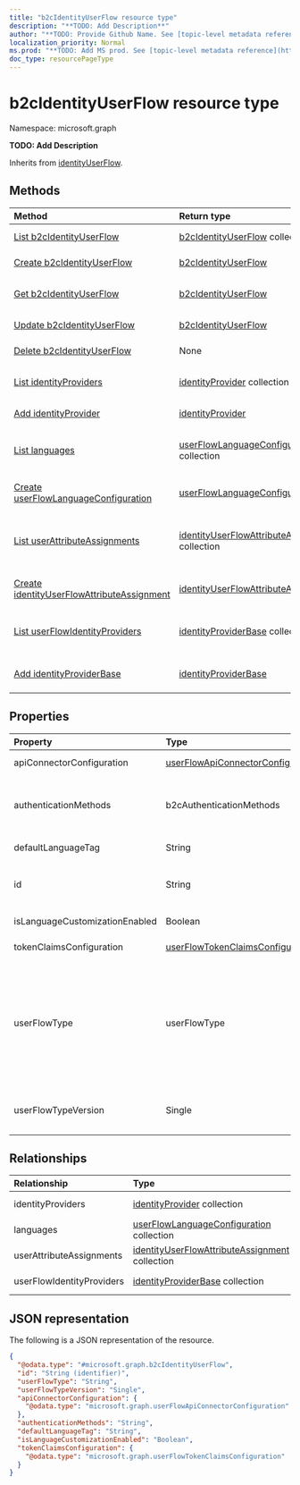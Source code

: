 ```yaml
---
title: "b2cIdentityUserFlow resource type"
description: "**TODO: Add Description**"
author: "**TODO: Provide Github Name. See [topic-level metadata reference](https://msgo.azurewebsites.net/add/document/guidelines/metadata.html#topic-level-metadata)**"
localization_priority: Normal
ms.prod: "**TODO: Add MS prod. See [topic-level metadata reference](https://msgo.azurewebsites.net/add/document/guidelines/metadata.html#topic-level-metadata)**"
doc_type: resourcePageType
---
```


# b2cIdentityUserFlow resource type

Namespace: microsoft.graph



**TODO: Add Description**


Inherits from [identityUserFlow](../resources/identityuserflow.md).

## Methods
|Method|Return type|Description|
|:---|:---|:---|
|[List b2cIdentityUserFlow](../api/b2cidentityuserflow-list.md)|[b2cIdentityUserFlow](../resources/b2cidentityuserflow.md) collection|Get a list of the [b2cIdentityUserFlow](../resources/b2cidentityuserflow.md) objects and their properties.|
|[Create b2cIdentityUserFlow](../api/b2cidentityuserflow-create.md)|[b2cIdentityUserFlow](../resources/b2cidentityuserflow.md)|Create a new [b2cIdentityUserFlow](../resources/b2cidentityuserflow.md) object.|
|[Get b2cIdentityUserFlow](../api/b2cidentityuserflow-get.md)|[b2cIdentityUserFlow](../resources/b2cidentityuserflow.md)|Read the properties and relationships of a [b2cIdentityUserFlow](../resources/b2cidentityuserflow.md) object.|
|[Update b2cIdentityUserFlow](../api/b2cidentityuserflow-update.md)|[b2cIdentityUserFlow](../resources/b2cidentityuserflow.md)|Update the properties of a [b2cIdentityUserFlow](../resources/b2cidentityuserflow.md) object.|
|[Delete b2cIdentityUserFlow](../api/b2cidentityuserflow-delete.md)|None|Deletes a [b2cIdentityUserFlow](../resources/b2cidentityuserflow.md) object.|
|[List identityProviders](../api/b2cidentityuserflow-list-identityproviders.md)|[identityProvider](../resources/identityprovider.md) collection|Get the identityProvider resources from the identityProviders navigation property.|
|[Add identityProvider](../api/b2cidentityuserflow-post-identityproviders.md)|[identityProvider](../resources/identityprovider.md)|Add identityProviders by posting to the identityProviders collection.|
|[List languages](../api/b2cidentityuserflow-list-languages.md)|[userFlowLanguageConfiguration](../resources/userflowlanguageconfiguration.md) collection|Get the userFlowLanguageConfiguration resources from the languages navigation property.|
|[Create userFlowLanguageConfiguration](../api/b2cidentityuserflow-post-languages.md)|[userFlowLanguageConfiguration](../resources/userflowlanguageconfiguration.md)|Create a new userFlowLanguageConfiguration object.|
|[List userAttributeAssignments](../api/b2cidentityuserflow-list-userattributeassignments.md)|[identityUserFlowAttributeAssignment](../resources/identityuserflowattributeassignment.md) collection|Get the identityUserFlowAttributeAssignment resources from the userAttributeAssignments navigation property.|
|[Create identityUserFlowAttributeAssignment](../api/b2cidentityuserflow-post-userattributeassignments.md)|[identityUserFlowAttributeAssignment](../resources/identityuserflowattributeassignment.md)|Create a new identityUserFlowAttributeAssignment object.|
|[List userFlowIdentityProviders](../api/b2cidentityuserflow-list-userflowidentityproviders.md)|[identityProviderBase](../resources/identityproviderbase.md) collection|Get the identityProviderBase resources from the userFlowIdentityProviders navigation property.|
|[Add identityProviderBase](../api/b2cidentityuserflow-post-userflowidentityproviders.md)|[identityProviderBase](../resources/identityproviderbase.md)|Add userFlowIdentityProviders by posting to the userFlowIdentityProviders collection.|

## Properties
|Property|Type|Description|
|:---|:---|:---|
|apiConnectorConfiguration|[userFlowApiConnectorConfiguration](../resources/userflowapiconnectorconfiguration.md)|**TODO: Add Description**|
|authenticationMethods|b2cAuthenticationMethods|**TODO: Add Description**. Possible values are: `emailWithPassword`, `userName`.|
|defaultLanguageTag|String|**TODO: Add Description**|
|id|String|**TODO: Add Description** Inherited from [entity](../resources/entity.md)|
|isLanguageCustomizationEnabled|Boolean|**TODO: Add Description**|
|tokenClaimsConfiguration|[userFlowTokenClaimsConfiguration](../resources/userflowtokenclaimsconfiguration.md)|**TODO: Add Description**|
|userFlowType|userFlowType|**TODO: Add Description** Inherited from [identityUserFlow](../resources/identityuserflow.md). Possible values are: `signUp`, `signIn`, `signUpOrSignIn`, `passwordReset`, `profileUpdate`, `resourceOwner`, `unknownFutureValue`.|
|userFlowTypeVersion|Single|**TODO: Add Description** Inherited from [identityUserFlow](../resources/identityuserflow.md)|

## Relationships
|Relationship|Type|Description|
|:---|:---|:---|
|identityProviders|[identityProvider](../resources/identityprovider.md) collection|**TODO: Add Description**|
|languages|[userFlowLanguageConfiguration](../resources/userflowlanguageconfiguration.md) collection|**TODO: Add Description**|
|userAttributeAssignments|[identityUserFlowAttributeAssignment](../resources/identityuserflowattributeassignment.md) collection|**TODO: Add Description**|
|userFlowIdentityProviders|[identityProviderBase](../resources/identityproviderbase.md) collection|**TODO: Add Description**|

## JSON representation
The following is a JSON representation of the resource.
<!-- {
  "blockType": "resource",
  "keyProperty": "id",
  "@odata.type": "microsoft.graph.b2cIdentityUserFlow",
  "baseType": "microsoft.graph.identityUserFlow",
  "openType": false
}
-->
``` json
{
  "@odata.type": "#microsoft.graph.b2cIdentityUserFlow",
  "id": "String (identifier)",
  "userFlowType": "String",
  "userFlowTypeVersion": "Single",
  "apiConnectorConfiguration": {
    "@odata.type": "microsoft.graph.userFlowApiConnectorConfiguration"
  },
  "authenticationMethods": "String",
  "defaultLanguageTag": "String",
  "isLanguageCustomizationEnabled": "Boolean",
  "tokenClaimsConfiguration": {
    "@odata.type": "microsoft.graph.userFlowTokenClaimsConfiguration"
  }
}
```

